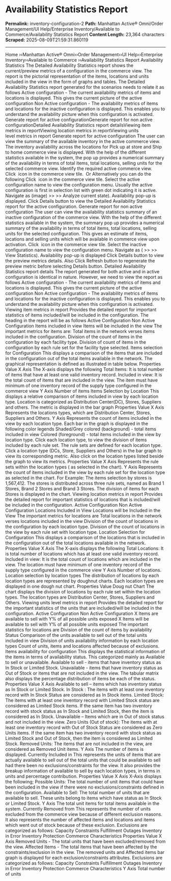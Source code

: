 # Availability Statistics Report

**Permalink:** inventory-configuration-2
**Path:** Manhattan Active® Omni/Order Management/UI Help/Enterprise Inventory/Available to Commerce/Availability Statistics Report
**Content Length:** 23,364 characters
**Scraped:** 2025-08-09T21:59:31.860119

---

Home ››Manhattan Active® Omni››Order Management››UI Help››Enterprise Inventory››Available to Commerce ››Availability Statistics Report Availability Statistics The Detailed Availability Statistics report shows the current/preview metrics of a configuration in the commerce view. The report is the pictorial representation of the items, locations and units included in the view in the form of graphs and tables. The Detailed Availability Statistics report generated for the scenarios needs to relate it as follows Active configuration - The current availability metrics of items and locations is displayed. This gives the current picture of the active configuration Non Active configuration - The availability metrics of items and locations for the inactive configuration is displayed. This enables you to understand the availability picture when this configuration is activated. Generate report for active configurationGenerate report for non active configurationDetailed Availability Statistics report detailsViewing item metrics in reportViewing location metrics in reportViewing units level metrics in report Generate report for active configuration The user can view the summary of the available inventory in the active commerce view. The inventory availability across the locations for Pick up at store and Ship to home commerce view is displayed. With the help of the different statistics available in the system, the pop up provides a numerical summary of the availability in terms of total items, total locations, selling units for the selected commerce view. Identify the required active commerce view. Click  icon in the commerce view tile.  Or Alternatively you can do the following Click  icon in the commerce view tile. Select the active configuration name to view the configuration menu. Usually the active configuration is first in selection list with green dot indicating it is active. Navigate as (image) >> <Configuration Name> >> Analyze current state). Availability pop-up is displayed. Click Details button to view the Detailed Availability Statistics report for the active configuration. Generate report for non active configuration The user can view the availability statistics summary of an inactive configuration of the commerce view. With the help of the different statistics available in the system, the summary pop up provides a numerical summary of the availability in terms of total items, total locations, selling units for the selected configuration. This gives an estimate of items, locations and selling units which will be available in commerce view upon activation. Click  icon in the commerce view tile. Select the inactive configuration name to view the configuration menu. Navigate as ( >> <Configuration Name> >> View Statistics). Availability pop-up is displayed Click Details button to view the preview metrics details. Also Click Refresh button to regenerate the preview metric before selecting Details button. Detailed Availability Statistics report details The report generated for both active and in active configuration is identical in nature. However, we need to view the report as follows Active configuration - The current availability metrics of items and locations is displayed. This gives the current picture of the active configuration Non Active configuration - The availability metrics of items and locations for the inactive configuration is displayed. This enables you to understand the availability picture when this configuration is activated. Viewing item metrics in report Provides the detailed report for important statistics of items included/will be included in the configuration. The heading in the report will be as follows Active Configuration Non Active Configuration Items included in view Items will be included in the view The important metrics for items are: Total items in the network verses items included in the configuration. Division of the count of items in the configuration by each facility type. Division of count of items in the configuration by each rule set for the facility type selected. Items selection for Configuration This displays a comparison of the items that are included in the configuration out of the total items available in the network. The graphical representation is defined as illustrated in table below. Properties Value X Axis The X-axis displays the following Total Items: It is total number of items that have at least one valid inventory record. Included in view: It is the total count of items that are included in the view. The item must have minimum of one inventory record of the supply type configured in the commerce view Y Axis Number of items Items Selection by Location This displays a relative comparison of items included in view by each location type. Location is categorized as Distribution Center(DC), Stores, Suppliers and others. The metric is displayed in the bar graph Properties Value X Axis Represents the locations types, which are Distribution Center, Stores, Suppliers and Others. Y Axis Represents the count of items included in the view by each location type. Each bar in the graph is displayed in the following color legends Shaded/Grey colored (background) - total items included in view Colored (foreground) - total items included in the view by location type. Click each location type, to view the division of items included by each rule set. The rule sets are defined for each location type. Click a location type (DCs, Store, Suppliers and Others) in the bar graph to view its corresponding metric. Also click on the location types listed beside the graph to view its metrics. Properties Value X Axis Represents the rule sets within the location types ( as selected in the chart). Y Axis Represents the count of items included in the view by each rule set for the location type as selected in the chart. For Example: The items selection by stores is 1,567,412. The stores is distributed across three rule sets, named as Brand 1 Stores, Brand 2 Stores and Brand 3 Stores. The division of items for each Stores is displayed in the chart. Viewing location metrics in report Provides the detailed report for important statistics of locations that is included/will be included in the configuration. Active Configuration Non Active Configuration Locations Included in View Locations will be Included in the View The important metrics for locations are Total locations in the network verses locations included in the view Division of the count of locations in the configuration by each location type. Division of the count of locations in the view by each rule set with location type. Location Selection for Configuration This displays a comparison of the locations that is included in the configuration out of the total locations available in the network. Properties Value X Axis The X-axis displays the following Total Locations: It is total number of locations which has at least one valid inventory record. Included in view: It is the total count of locations which are included in the view. The location must have minimum of one inventory record of the supply type configured in the commerce view Y Axis Number of locations. Location selection by location types The distribution of locations by each location types are represented by doughnut charts. Each location types are displayed in one dough nut chart. Properties Value Doug nut Chart The chart displays the division of locations by each rule set within the location types. The location types are Distribution Center, Stores, Suppliers and Others. Viewing units level metrics in report Provides the detailed report for the important statistics of the units that are included/will be included in the configuration. Active Configuration Non Active Configuration X Items are available to sell with Y% of all possible units exposed X Items will be available to sell with Y% of all possible units exposed The important statistics for locations are Division of the count of items by availability Status Comparison of the units available to sell out of the total units included in view Division of units availability information by each location types Count of units, items and locations affected because of exclusions. Items availability for configuration This displays the statistical information of the items in terms of availability status. This categorized mainly as Available to sell or unavailable. Available to sell - items that have inventory status as In Stock or Limited Stock. Unavailable - items that have inventory status as Out of Stock or items that are not included in the view. The tabular matrix also displays the percentage distribution of items be each of the status. Properties Value X Axis Available to sell – items which has inventory status as In Stock or Limited Stock. In Stock : The items with at least one inventory record with In Stock Status are considered as In Stock items. Limited Stock: The items with at least one inventory record with Limited Stock status are considered as Limited Stock items. If the same item has two inventory record with stock status as In Stock and Limited Stock, then the item is considered as In Stock. Unavailable – Items which are in Out of stock status and not included in the view. Zero Units (Out of stock): The items with at least one inventory record with Out of Stock Status are considered as Zero Units items. If the same item has two inventory record with stock status as Limited Stock and Out of Stock, then the item is considered as Limited Stock. Removed Units: The items that are not included in the view, are considered as Removed Unit items. Y Axis The number of items is displayed. Currently Included in <configuration name> This represents the units of items that are actually available to sell out of the total units that could be available to sell had there been no exclusions/constraints for the view. It also provides the breakup information of available to sell by each location types, in terms in units and percentage contribution. Properties Value X Axis X-Axis displays the following; Possible Units: The total number of unit items that could have been included in the view if there were no exclusions/constraints defined in the configuration. Available to Sell: The total number of units that are available to sell. These units belong to items which have status as In Stock or Limited Stock. Y Axis The total unit items for total items available in the system. Currently Removed from <configuration name> This represents the number of units excluded from the commerce view because of different exclusion reasons. It also represents the number of affected items and locations and items which went out of stock because of these exclusion. Exclusions are categorized as follows: Capacity Constraints Fulfillment Outages Inventory in Error Inventory Protection Commerce Characteristics Properties Value X Axis Removed Units - The total units that have been excluded/removed from the view. Affected Items - The total items that have been affected by the constraints/exclusion in the view. The removed units and Affected items bar graph is displayed for each exclusion/constraints attributes. Exclusions are categorized as follows: Capacity Constraints Fulfillment Outages Inventory in Error Inventory Protection Commerce Characteristics Y Axis Total number of units
